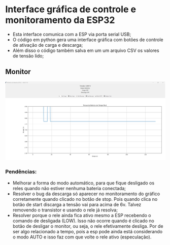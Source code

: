 # Interface gráfica de controle e monitoramento da ESP32

- Esta interface comunica com a ESP via porta serial USB;
- O código em python gera uma interface gráfica com botões de controle de ativação de carga e descarga;
- Além disso o código também salva em um um arquivo CSV os valores de tensão lido;

## Monitor

![v1 - monitor](image.png)

### Pendências:

- Melhorar a forma do modo automático, para que fique desligado os reles quando não estiver nenhuma bateria conectada;
- Resolver o bug da descarga só aparecer no monitoramento do gráfico corretamente quando clicado no botão de stop. Pois quando clica no botão de start discarga a tensão vai para acima de 6v. Talvez removendo o transistor e usando o rele já resolva;
- Resolver porque o rele ainda fica ativo mesmo a ESP recebendo o comando de desligada (LOW). Isso não ocorre quando é clicado no botão de desligar o monitor, ou seja, o rele efetivamente desliga. Por de ser algo relacionado a tempo, pois a esp pode ainda está considerando o modo AUTO e isso faz com que volte o rele ativo (especulação).

